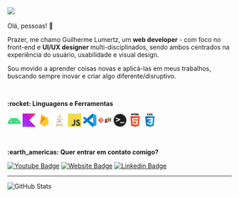<img src="https://img.shields.io/static/v1?label&labelColor=3234bb&message=Guilherme Lumertz&color=ffffff&style=for-the-badge&logo=GitHub&logoColor=ffffff" height="20">

<br>

<p align="left">
    Olá, pessoas!  👋
</p>

<p>
    Prazer, me chamo Guilherme Lumertz, um <strong>web developer</strong> - com foco no front-end e <strong>UI/UX designer</strong> multi-disciplinados, sendo ambos centrados na experiência do usuário, usabilidade e visual design.
</p>

<p>
    Sou movido a aprender coisas novas e aplicá-las em meus trabalhos, buscando sempre inovar e criar algo diferente/disruptivo.
</p>

<br>

<p>
    <strong>
        :rocket: Linguagens e Ferramentas
    </strong>
</p>

<code><img height="30" src="https://raw.githubusercontent.com/github/explore/80688e429a7d4ef2fca1e82350fe8e3517d3494d/topics/android/android.png"></code>
<code><img height="30" src="https://raw.githubusercontent.com/github/explore/80688e429a7d4ef2fca1e82350fe8e3517d3494d/topics/kotlin/kotlin.png"></code>
<code><img height="30" src="https://raw.githubusercontent.com/github/explore/80688e429a7d4ef2fca1e82350fe8e3517d3494d/topics/firebase/firebase.png"></code>
<code><img height="30" src="https://raw.githubusercontent.com/github/explore/80688e429a7d4ef2fca1e82350fe8e3517d3494d/topics/java/java.png"></code>
<code><img height="30" src="https://raw.githubusercontent.com/github/explore/80688e429a7d4ef2fca1e82350fe8e3517d3494d/topics/javascript/javascript.png"></code>
<code><img height="30" src="https://raw.githubusercontent.com/github/explore/80688e429a7d4ef2fca1e82350fe8e3517d3494d/topics/visual-studio-code/visual-studio-code.png"></code>
<code><img height="30" src="https://raw.githubusercontent.com/github/explore/80688e429a7d4ef2fca1e82350fe8e3517d3494d/topics/git/git.png"></code>
<code><img height="30" src="https://raw.githubusercontent.com/github/explore/80688e429a7d4ef2fca1e82350fe8e3517d3494d/topics/terminal/terminal.png"></code>
<code><img height="30" src="https://raw.githubusercontent.com/github/explore/80688e429a7d4ef2fca1e82350fe8e3517d3494d/topics/html/html.png"></code>
<code><img height="30" src="https://raw.githubusercontent.com/github/explore/80688e429a7d4ef2fca1e82350fe8e3517d3494d/topics/css/css.png"></code>

<br>

<p>
    <strong>
        :earth_americas: Quer entrar em contato comigo?
    </strong>
</p>

[![Youtube Badge](https://img.shields.io/badge/-Youtube-FF0000?style=flat-square&labelColor=FF0000&logo=youtube&logoColor=white&link=https://youtube.com/c/DevSoutinho)](https://youtube.com/c/DevSoutinho)
[![Website Badge](https://img.shields.io/badge/website-ffffff?style=for-the-badge&logo=About.me&logoColor=black&)](https://links.guilhermelumertz.com/)
[![Linkedin Badge](https://img.shields.io/badge/-LinkedIn-blue?style=flat-square&logo=Linkedin&logoColor=white&link=https://www.linkedin.com/in/omariosouto)](https://www.linkedin.com/in/omariosouto)

---

![GitHub Stats](https://github-readme-stats.vercel.app/api?username=pmarcelojr&show_icons=true)
